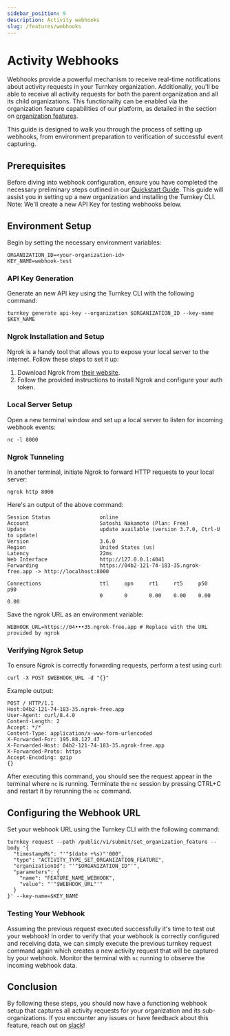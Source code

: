 ```yaml
---
sidebar_position: 9
description: Activity webhooks
slug: /features/webhooks
---
```


# Activity Webhooks

Webhooks provide a powerful mechanism to receive real-time notifications about activity requests in your Turnkey organization. Additionally, you'll be able to receive all activity requests for both the parent organization and all its child organizations. This functionality can be enabled via the organization feature capabilities of our platform, as detailed in the section on [organization features](/concepts/organizations#features).

This guide is designed to walk you through the process of setting up webhooks, from environment preparation to verification of successful event capturing.

## Prerequisites

Before diving into webhook configuration, ensure you have completed the necessary preliminary steps outlined in our [Quickstart Guide](/getting-started/quickstart#create-your-turnkey-organization). This guide will assist you in setting up a new organization and installing the Turnkey CLI. Note: We'll create a new API Key for testing webhooks below.

## Environment Setup

Begin by setting the necessary environment variables:

```shell
ORGANIZATION_ID=<your-organization-id>
KEY_NAME=webhook-test
```

### API Key Generation

Generate an new API key using the Turnkey CLI with the following command:

```shell
turnkey generate api-key --organization $ORGANIZATION_ID --key-name $KEY_NAME
```

### Ngrok Installation and Setup

Ngrok is a handy tool that allows you to expose your local server to the internet. Follow these steps to set it up:

1. Download Ngrok from [their website](https://ngrok.com/download).
2. Follow the provided instructions to install Ngrok and configure your auth token.

### Local Server Setup

Open a new terminal window and set up a local server to listen for incoming webhook events:

```shell
nc -l 8000
```

### Ngrok Tunneling

In another terminal, initiate Ngrok to forward HTTP requests to your local server:

```shell
ngrok http 8000
```

Here's an output of the above command:

```
Session Status                online
Account                       Satoshi Nakamoto (Plan: Free)
Update                        update available (version 3.7.0, Ctrl-U to update)
Version                       3.6.0
Region                        United States (us)
Latency                       22ms
Web Interface                 http://127.0.0.1:4041
Forwarding                    https://04b2-121-74-183-35.ngrok-free.app -> http://localhost:8000

Connections                   ttl     opn     rt1     rt5     p50     p90
                              0       0       0.00    0.00    0.00    0.00
```

Save the ngrok URL as an environment variable:

```shell
WEBHOOK_URL=https://04•••35.ngrok-free.app # Replace with the URL provided by ngrok
```

### Verifying Ngrok Setup

To ensure Ngrok is correctly forwarding requests, perform a test using curl:

```shell
curl -X POST $WEBHOOK_URL -d "{}"
```

Example output:

```shell
POST / HTTP/1.1
Host:04b2-121-74-183-35.ngrok-free.app
User-Agent: curl/8.4.0
Content-Length: 2
Accept: */*
Content-Type: application/x-www-form-urlencoded
X-Forwarded-For: 195.88.127.47
X-Forwarded-Host: 04b2-121-74-183-35.ngrok-free.app
X-Forwarded-Proto: https
Accept-Encoding: gzip
{}
```

After executing this command, you should see the request appear in the terminal where `nc` is running.
Terminate the `nc` session by pressing CTRL+C and restart it by rerunning the `nc` command.

## Configuring the Webhook URL

Set your webhook URL using the Turnkey CLI with the following command:

```shell
turnkey request --path /public/v1/submit/set_organization_feature --body '{
  "timestampMs": "'"$(date +%s)"'000",
  "type": "ACTIVITY_TYPE_SET_ORGANIZATION_FEATURE",
  "organizationId": "'"$ORGANIZATION_ID"'",
  "parameters": {
    "name": "FEATURE_NAME_WEBHOOK",
    "value": "'"$WEBHOOK_URL"'"
  }
}' --key-name=$KEY_NAME
```

### Testing Your Webhook

Assuming the previous request executed successfully it's time to test out your webhook!
In order to verify that your webhook is correctly configured and receiving data,
we can simply execute the previous turnkey request command again which creates a new activity request that will be captured by your webhook.
Monitor the terminal with `nc` running to observe the incoming webhook data.

## Conclusion

By following these steps, you should now have a functioning webhook setup that captures all activity requests for your organization and its sub-organizations. If you encounter any issues or have feedback about this feature, reach out on [slack](https://join.slack.com/t/clubturnkey/shared_invite/zt-2837d2isy-gbH60kJ~XnXSSFHiqVOrqw)!
